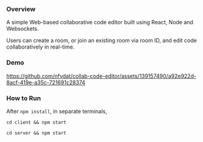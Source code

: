 ### Overview

A simple Web-based collaborative code editor built using React, Node and Websockets.

Users can create a room, or join an existing room via room ID, and edit code collaboratively in real-time.

### Demo



https://github.com/nfvdat/collab-code-editor/assets/139157490/a92e922d-8acf-419e-a35c-721691c28374



### How to Run

After `npm install`, in separate terminals,

```
cd client && npm start
```

```
cd server && npm start
```

